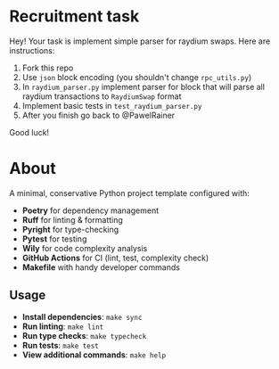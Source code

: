 # Recruitment task

Hey! Your task is implement simple parser for raydium swaps. Here are instructions:
1. Fork this repo
2. Use `json` block encoding (you shouldn't change `rpc_utils.py`)
3. In `raydium_parser.py` implement parser for block that will parse all raydium transactions to `RaydiumSwap` format
4. Implement basic tests in `test_raydium_parser.py`
5. After you finish go back to @PawelRainer

Good luck!

# About 

A minimal, conservative Python project template configured with:
- **Poetry** for dependency management
- **Ruff** for linting & formatting
- **Pyright** for type-checking
- **Pytest** for testing
- **Wily** for code complexity analysis
- **GitHub Actions** for CI (lint, test, complexity check)
- **Makefile** with handy developer commands

## Usage

- **Install dependencies**: `make sync`
- **Run linting**: `make lint`
- **Run type checks**: `make typecheck`
- **Run tests**: `make test`
- **View additional commands**: `make help`
